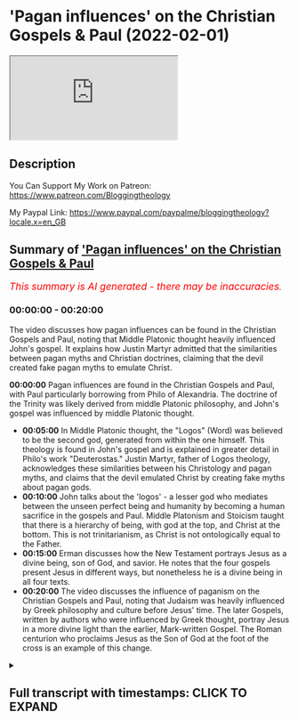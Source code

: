 # 'Pagan influences' on the Christian Gospels & Paul (2022-02-01)

<iframe loading='lazy' allow='autoplay' src='https://www.youtube.com/embed/w83Gf6Ldavs'></iframe>

## Description

You Can Support My Work on Patreon:
https://www.patreon.com/Bloggingtheology

My Paypal Link: 
https://www.paypal.com/paypalme/bloggingtheology?locale.x=en_GB

## Summary of ['Pagan influences' on the Christian Gospels & Paul](https://www.youtube.com/watch?v=w83Gf6Ldavs)


*<span style="color:red; font-size:125%">This summary is AI generated - there may be inaccuracies</span>. [](/)*

### <a onclick="modifyYTiframeseektime('0')">00:00:00</a> - <a onclick="modifyYTiframeseektime('1200')">00:20:00</a>

The video discusses how pagan influences can be found in the Christian Gospels and Paul, noting that Middle Platonic thought heavily influenced John's gospel. It explains how Justin Martyr admitted that the similarities between pagan myths and Christian doctrines, claiming that the devil created fake pagan myths to emulate Christ.

**<a onclick="modifyYTiframeseektime('0')">00:00:00</a>** Pagan influences are found in the Christian Gospels and Paul, with Paul particularly borrowing from Philo of Alexandria. The doctrine of the Trinity was likely derived from middle Platonic philosophy, and John's gospel was influenced by middle Platonic thought.
* **<a onclick="modifyYTiframeseektime('300')">00:05:00</a>** In Middle Platonic thought, the "Logos" (Word) was believed to be the second god, generated from within the one himself. This theology is found in John's gospel and is explained in greater detail in Philo's work "Deuterostas." Justin Martyr, father of Logos theology, acknowledges these similarities between his Christology and pagan myths, and claims that the devil emulated Christ by creating fake myths about pagan gods.
* **<a onclick="modifyYTiframeseektime('600')">00:10:00</a>**  John talks about the 'logos' - a lesser god who mediates between the unseen perfect being and humanity by becoming a human sacrifice in the gospels and Paul. Middle Platonism and Stoicism taught that there is a hierarchy of being, with god at the top, and Christ at the bottom. This is not trinitarianism, as Christ is not ontologically equal to the Father.
* **<a onclick="modifyYTiframeseektime('900')">00:15:00</a>**  Erman discusses how the New Testament portrays Jesus as a divine being, son of God, and savior. He notes that the four gospels present Jesus in different ways, but nonetheless he is a divine being in all four texts.
* **<a onclick="modifyYTiframeseektime('1200')">00:20:00</a>** The video discusses the influence of paganism on the Christian Gospels and Paul, noting that Judaism was heavily influenced by Greek philosophy and culture before Jesus' time. The later Gospels, written by authors who were influenced by Greek thought, portray Jesus in a more divine light than the earlier, Mark-written Gospel. The Roman centurion who proclaims Jesus as the Son of God at the foot of the cross is an example of this change.

<details><summary><h2>Full transcript with timestamps: CLICK TO EXPAND</h2></summary>

<a onclick="modifyYTiframeseektime('2')">0:00:02</a> okay so i i want to begin  
<a onclick="modifyYTiframeseektime('5')">0:00:05</a> sort of uh setting the table as it were  
<a onclick="modifyYTiframeseektime('7')">0:00:07</a> theologically okay  
<a onclick="modifyYTiframeseektime('9')">0:00:09</a> so i mentioned in a previous podcast  
<a onclick="modifyYTiframeseektime('11')">0:00:11</a> that that paul's christology um not you  
<a onclick="modifyYTiframeseektime('14')">0:00:14</a> paul paul paul of tarsus  
<a onclick="modifyYTiframeseektime('18')">0:00:18</a> by the way but it's not the same as the  
<a onclick="modifyYTiframeseektime('19')">0:00:19</a> apostle paul  
<a onclick="modifyYTiframeseektime('21')">0:00:21</a> yeah  
<a onclick="modifyYTiframeseektime('22')">0:00:22</a> paul's christology in essence  
<a onclick="modifyYTiframeseektime('25')">0:00:25</a> was a composite of jewish and greek  
<a onclick="modifyYTiframeseektime('27')">0:00:27</a> ideas okay that is to say jewish and  
<a onclick="modifyYTiframeseektime('29')">0:00:29</a> pagan beliefs and by pagan i simply mean  
<a onclick="modifyYTiframeseektime('32')">0:00:32</a> non-jewish i'm not using the word a  
<a onclick="modifyYTiframeseektime('34')">0:00:34</a> pagan necessarily in a derogatory sense  
<a onclick="modifyYTiframeseektime('37')">0:00:37</a> okay so paul created this new hybrid  
<a onclick="modifyYTiframeseektime('39')">0:00:39</a> religion and religion in the hellenistic  
<a onclick="modifyYTiframeseektime('41')">0:00:41</a> world  
<a onclick="modifyYTiframeseektime('42')">0:00:42</a> tended to be syncretistic i mean they  
<a onclick="modifyYTiframeseektime('44')">0:00:44</a> would mix and match different elements  
<a onclick="modifyYTiframeseektime('46')">0:00:46</a> this was normal  
<a onclick="modifyYTiframeseektime('47')">0:00:47</a> and paul was schooled in hellenistic  
<a onclick="modifyYTiframeseektime('49')">0:00:49</a> philosophy paul quoted pagan poets  
<a onclick="modifyYTiframeseektime('52')">0:00:52</a> according to the new testament to  
<a onclick="modifyYTiframeseektime('53')">0:00:53</a> support his christology he quoted pagan  
<a onclick="modifyYTiframeseektime('56')">0:00:56</a> poets in the new testament to support  
<a onclick="modifyYTiframeseektime('58')">0:00:58</a> his christology this is something that  
<a onclick="modifyYTiframeseektime('60')">0:01:00</a> christian apologists don't like to talk  
<a onclick="modifyYTiframeseektime('62')">0:01:02</a> about and most casual bible readers are  
<a onclick="modifyYTiframeseektime('64')">0:01:04</a> not even aware of this they just read  
<a onclick="modifyYTiframeseektime('66')">0:01:06</a> the text they don't know what paul's  
<a onclick="modifyYTiframeseektime('67')">0:01:07</a> saying paul quoted the final mean as  
<a onclick="modifyYTiframeseektime('70')">0:01:10</a> hymn to zeus by the pagan poet and stoic  
<a onclick="modifyYTiframeseektime('73')">0:01:13</a> eritis of soli according to acts 17 28  
<a onclick="modifyYTiframeseektime('76')">0:01:16</a> at the aeropocus  
<a onclick="modifyYTiframeseektime('78')">0:01:18</a> and he also quoted the poet manander in  
<a onclick="modifyYTiframeseektime('80')">0:01:20</a> first corinthians 15 33. i mean talk  
<a onclick="modifyYTiframeseektime('83')">0:01:23</a> about the satanic verses  
<a onclick="modifyYTiframeseektime('86')">0:01:26</a> no i'm just kidding um  
<a onclick="modifyYTiframeseektime('89')">0:01:29</a> paul made christ right the jewish  
<a onclick="modifyYTiframeseektime('91')">0:01:31</a> messiah  
<a onclick="modifyYTiframeseektime('93')">0:01:33</a> the locus the intersection of two pagan  
<a onclick="modifyYTiframeseektime('95')">0:01:35</a> beliefs so christ is both the dying and  
<a onclick="modifyYTiframeseektime('98')">0:01:38</a> rising savior man god as well as the  
<a onclick="modifyYTiframeseektime('100')">0:01:40</a> divine mediator between the god and  
<a onclick="modifyYTiframeseektime('103')">0:01:43</a> humanity and by the god i mean  
<a onclick="modifyYTiframeseektime('106')">0:01:46</a> the perfect being who is at the top of  
<a onclick="modifyYTiframeseektime('108')">0:01:48</a> this ontological hierarchy or pyramid  
<a onclick="modifyYTiframeseektime('112')">0:01:52</a> that permeates all existence so this  
<a onclick="modifyYTiframeseektime('114')">0:01:54</a> this hierarchy or or chain of being  
<a onclick="modifyYTiframeseektime('117')">0:01:57</a> is absolutely central to both middle and  
<a onclick="modifyYTiframeseektime('119')">0:01:59</a> neoplatonism  
<a onclick="modifyYTiframeseektime('121')">0:02:01</a> okay and i want to make a request of the  
<a onclick="modifyYTiframeseektime('123')">0:02:03</a> audience to study middle and  
<a onclick="modifyYTiframeseektime('126')">0:02:06</a> neoplatonism and you will come to know  
<a onclick="modifyYTiframeseektime('129')">0:02:09</a> the true origins of the trinity i mean  
<a onclick="modifyYTiframeseektime('131')">0:02:11</a> christian apologists will say that the  
<a onclick="modifyYTiframeseektime('133')">0:02:13</a> doctrine of the trinity is firmly  
<a onclick="modifyYTiframeseektime('134')">0:02:14</a> grounded in the tanakh  
<a onclick="modifyYTiframeseektime('136')">0:02:16</a> in my view that's a red herring  
<a onclick="modifyYTiframeseektime('138')">0:02:18</a> they want to throw you off the scent of  
<a onclick="modifyYTiframeseektime('140')">0:02:20</a> greek metaphysics and study philo of  
<a onclick="modifyYTiframeseektime('143')">0:02:23</a> alexandria okay so he was a jewish  
<a onclick="modifyYTiframeseektime('145')">0:02:25</a> middle platonic philosopher living in  
<a onclick="modifyYTiframeseektime('148')">0:02:28</a> egypt in the first century he died  
<a onclick="modifyYTiframeseektime('149')">0:02:29</a> around 40 of the common era before the  
<a onclick="modifyYTiframeseektime('151')">0:02:31</a> writing of the new testament okay  
<a onclick="modifyYTiframeseektime('153')">0:02:33</a> there's no doubt  
<a onclick="modifyYTiframeseektime('155')">0:02:35</a> that philo's writings influenced the  
<a onclick="modifyYTiframeseektime('157')">0:02:37</a> doctrine of the trinity in a significant  
<a onclick="modifyYTiframeseektime('159')">0:02:39</a> way  
<a onclick="modifyYTiframeseektime('160')">0:02:40</a> even william lane craig admits this you  
<a onclick="modifyYTiframeseektime('162')">0:02:42</a> know dr craig is their champion the  
<a onclick="modifyYTiframeseektime('164')">0:02:44</a> christian apologists you know they love  
<a onclick="modifyYTiframeseektime('166')">0:02:46</a> him the early christian greek fathers  
<a onclick="modifyYTiframeseektime('168')">0:02:48</a> they used philo's writings  
<a onclick="modifyYTiframeseektime('170')">0:02:50</a> as a basis with which to formulate their  
<a onclick="modifyYTiframeseektime('172')">0:02:52</a> logos christology people like justin and  
<a onclick="modifyYTiframeseektime('175')">0:02:55</a> irenaeus eusebius who was constantine's  
<a onclick="modifyYTiframeseektime('178')">0:02:58</a> sort of spin doctor uh even claimed that  
<a onclick="modifyYTiframeseektime('181')">0:03:01</a> philo met peter right i mean it's a  
<a onclick="modifyYTiframeseektime('183')">0:03:03</a> total fabrication i mean this was  
<a onclick="modifyYTiframeseektime('185')">0:03:05</a> eusebius's way of bolstering philo's  
<a onclick="modifyYTiframeseektime('187')">0:03:07</a> authority similar to paul claiming that  
<a onclick="modifyYTiframeseektime('190')">0:03:10</a> he met with peter and james maybe he did  
<a onclick="modifyYTiframeseektime('192')">0:03:12</a> i mean it doesn't end well according to  
<a onclick="modifyYTiframeseektime('194')">0:03:14</a> acts 21 but craig says that  
<a onclick="modifyYTiframeseektime('197')">0:03:17</a> the dogma at nicea was quote a synthesis  
<a onclick="modifyYTiframeseektime('200')">0:03:20</a> between john's gospel  
<a onclick="modifyYTiframeseektime('202')">0:03:22</a> and the thought of philo of alexandria  
<a onclick="modifyYTiframeseektime('205')">0:03:25</a> and the middle platonism that he  
<a onclick="modifyYTiframeseektime('207')">0:03:27</a> represented end quote i mean i would go  
<a onclick="modifyYTiframeseektime('210')">0:03:30</a> even further and say that  
<a onclick="modifyYTiframeseektime('212')">0:03:32</a> john's gospel itself was clearly  
<a onclick="modifyYTiframeseektime('214')">0:03:34</a> influenced by middle platonism  
<a onclick="modifyYTiframeseektime('217')">0:03:37</a> so so  
<a onclick="modifyYTiframeseektime('218')">0:03:38</a> so dr craig even downplays in my opinion  
<a onclick="modifyYTiframeseektime('222')">0:03:42</a> the reality of the vast influence that  
<a onclick="modifyYTiframeseektime('224')">0:03:44</a> greek metaphysics had on both christian  
<a onclick="modifyYTiframeseektime('226')">0:03:46</a> doctrine and christian scripture and  
<a onclick="modifyYTiframeseektime('229')">0:03:49</a> we'll and we'll see that okay  
<a onclick="modifyYTiframeseektime('231')">0:03:51</a> this is a common place in um historical  
<a onclick="modifyYTiframeseektime('234')">0:03:54</a> theologies it's not just you and william  
<a onclick="modifyYTiframeseektime('236')">0:03:56</a> lane craig this is  
<a onclick="modifyYTiframeseektime('238')">0:03:58</a> very very standard understanding and  
<a onclick="modifyYTiframeseektime('240')">0:04:00</a> explanation of the origins of the way  
<a onclick="modifyYTiframeseektime('241')">0:04:01</a> the doctrine is formulated uh yeah this  
<a onclick="modifyYTiframeseektime('244')">0:04:04</a> is very very standard very very standard  
<a onclick="modifyYTiframeseektime('246')">0:04:06</a> across the board right  
<a onclick="modifyYTiframeseektime('248')">0:04:08</a> um so any honest historian or theologian  
<a onclick="modifyYTiframeseektime('251')">0:04:11</a> you know they will point this out so so  
<a onclick="modifyYTiframeseektime('253')">0:04:13</a> according to this platonic metaphysical  
<a onclick="modifyYTiframeseektime('255')">0:04:15</a> system at the top of this hierarchy of  
<a onclick="modifyYTiframeseektime('257')">0:04:17</a> being  
<a onclick="modifyYTiframeseektime('258')">0:04:18</a> is the one right tahen as platinus uh  
<a onclick="modifyYTiframeseektime('262')">0:04:22</a> referred to him the church father origin  
<a onclick="modifyYTiframeseektime('264')">0:04:24</a> of alexandria called him the auto theos  
<a onclick="modifyYTiframeseektime('267')">0:04:27</a> right the very god  
<a onclick="modifyYTiframeseektime('269')">0:04:29</a> of course philo called him hathaos with  
<a onclick="modifyYTiframeseektime('271')">0:04:31</a> the definite article the god and this is  
<a onclick="modifyYTiframeseektime('273')">0:04:33</a> also what john's gospel calls the father  
<a onclick="modifyYTiframeseektime('276')">0:04:36</a> ha theos okay with the definite article  
<a onclick="modifyYTiframeseektime('279')">0:04:39</a> um you know the the uh  
<a onclick="modifyYTiframeseektime('282')">0:04:42</a> the author of john's gospel never refers  
<a onclick="modifyYTiframeseektime('284')">0:04:44</a> to jesus or the son as ha theos in an  
<a onclick="modifyYTiframeseektime('287')">0:04:47</a> absolute and unqualified way  
<a onclick="modifyYTiframeseektime('290')">0:04:50</a> and thomas's so-called confession in  
<a onclick="modifyYTiframeseektime('292')">0:04:52</a> john 20 is not an exception to this so  
<a onclick="modifyYTiframeseektime('294')">0:04:54</a> john refers to jesus as the logos and a  
<a onclick="modifyYTiframeseektime('298')">0:04:58</a> theos a god so if you look at john 1 1  
<a onclick="modifyYTiframeseektime('300')">0:05:00</a> right nrk ain't halagas  
<a onclick="modifyYTiframeseektime('303')">0:05:03</a> kai halagas prastantheon  
<a onclick="modifyYTiframeseektime('305')">0:05:05</a> right so so in the beginning was the  
<a onclick="modifyYTiframeseektime('307')">0:05:07</a> word and the word was with the god tan  
<a onclick="modifyYTiframeseektime('310')">0:05:10</a> is a definite article here in the  
<a onclick="modifyYTiframeseektime('311')">0:05:11</a> accusative tan theon kai theos and a god  
<a onclick="modifyYTiframeseektime('315')">0:05:15</a> was the logos so middle platonism  
<a onclick="modifyYTiframeseektime('318')">0:05:18</a> explains what john meant here much more  
<a onclick="modifyYTiframeseektime('320')">0:05:20</a> coherently than tanaki judaism or  
<a onclick="modifyYTiframeseektime('323')">0:05:23</a> trinitarianism  
<a onclick="modifyYTiframeseektime('325')">0:05:25</a> in middle platonism the logos was  
<a onclick="modifyYTiframeseektime('326')">0:05:26</a> believed to be the second god a second  
<a onclick="modifyYTiframeseektime('329')">0:05:29</a> level of being who was generated  
<a onclick="modifyYTiframeseektime('332')">0:05:32</a> from within the one himself in  
<a onclick="modifyYTiframeseektime('334')">0:05:34</a> pre-eternality so since the logos was  
<a onclick="modifyYTiframeseektime('336')">0:05:36</a> generated or caused by  
<a onclick="modifyYTiframeseektime('338')">0:05:38</a> the god the logos is not as great as the  
<a onclick="modifyYTiframeseektime('341')">0:05:41</a> god the logos is the divine mediator  
<a onclick="modifyYTiframeseektime('344')">0:05:44</a> between the god and humanity  
<a onclick="modifyYTiframeseektime('347')">0:05:47</a> hence you know the father is greater  
<a onclick="modifyYTiframeseektime('349')">0:05:49</a> than i says john's incarnated logos yet  
<a onclick="modifyYTiframeseektime('352')">0:05:52</a> he also says the father and i are one so  
<a onclick="modifyYTiframeseektime('354')">0:05:54</a> christian apologists armed with the  
<a onclick="modifyYTiframeseektime('356')">0:05:56</a> nomenclature of nicaea they went back to  
<a onclick="modifyYTiframeseektime('359')">0:05:59</a> these texts and said okay when he said  
<a onclick="modifyYTiframeseektime('362')">0:06:02</a> the father is greater than i the logos  
<a onclick="modifyYTiframeseektime('364')">0:06:04</a> was talking about his hypothesis his  
<a onclick="modifyYTiframeseektime('366')">0:06:06</a> person but when he said the father and i  
<a onclick="modifyYTiframeseektime('368')">0:06:08</a> are one he was referring to his ucia his  
<a onclick="modifyYTiframeseektime('370')">0:06:10</a> essence so they incorporate this this  
<a onclick="modifyYTiframeseektime('372')">0:06:12</a> convoluted language and retroactively  
<a onclick="modifyYTiframeseektime('375')">0:06:15</a> import  
<a onclick="modifyYTiframeseektime('377')">0:06:17</a> a trinitarian hermeneutic upon john upon  
<a onclick="modifyYTiframeseektime('380')">0:06:20</a> john's gospel and does completely  
<a onclick="modifyYTiframeseektime('382')">0:06:22</a> decontextualize it i mean it's a nice  
<a onclick="modifyYTiframeseektime('384')">0:06:24</a> little slide of hand but read john in  
<a onclick="modifyYTiframeseektime('386')">0:06:26</a> its context right john's underlying  
<a onclick="modifyYTiframeseektime('388')">0:06:28</a> metaphysic is middle platonism  
<a onclick="modifyYTiframeseektime('391')">0:06:31</a> and in fact 70 years before john wrote  
<a onclick="modifyYTiframeseektime('393')">0:06:33</a> about the logos  
<a onclick="modifyYTiframeseektime('395')">0:06:35</a> philo wrote about the logos and philo  
<a onclick="modifyYTiframeseektime('398')">0:06:38</a> referred to the logos as a second god  
<a onclick="modifyYTiframeseektime('402')">0:06:42</a> deuterostas and origen would use the  
<a onclick="modifyYTiframeseektime('404')">0:06:44</a> same phrase some 200 years later but  
<a onclick="modifyYTiframeseektime('407')">0:06:47</a> still before nicea you know he said the  
<a onclick="modifyYTiframeseektime('408')">0:06:48</a> father is otto theos the very god the  
<a onclick="modifyYTiframeseektime('411')">0:06:51</a> son is important because the language  
<a onclick="modifyYTiframeseektime('413')">0:06:53</a> that john uses actually has a precedent  
<a onclick="modifyYTiframeseektime('415')">0:06:55</a> in um in the pagan language found on the  
<a onclick="modifyYTiframeseektime('418')">0:06:58</a> lips of philo of alexandria so it's not  
<a onclick="modifyYTiframeseektime('421')">0:07:01</a> a it's this continuity this connection  
<a onclick="modifyYTiframeseektime('423')">0:07:03</a> is really important i think it is very  
<a onclick="modifyYTiframeseektime('426')">0:07:06</a> important and you know origen also he  
<a onclick="modifyYTiframeseektime('428')">0:07:08</a> uses like you said he uses that phrase  
<a onclick="modifyYTiframeseektime('430')">0:07:10</a> from philo deuteros  
<a onclick="modifyYTiframeseektime('432')">0:07:12</a> that the logos is a second god but  
<a onclick="modifyYTiframeseektime('434')">0:07:14</a> johanna and jesus right  
<a onclick="modifyYTiframeseektime('436')">0:07:16</a> or john's logos refers to his father as  
<a onclick="modifyYTiframeseektime('439')">0:07:19</a> theon moo my god right  
<a onclick="modifyYTiframeseektime('442')">0:07:22</a> my god in mark in matthew jesus you know  
<a onclick="modifyYTiframeseektime('444')">0:07:24</a> the cry of their election  
<a onclick="modifyYTiframeseektime('448')">0:07:28</a> my god my god so the logos who's  
<a onclick="modifyYTiframeseektime('450')">0:07:30</a> supposed to be god capital g according  
<a onclick="modifyYTiframeseektime('452')">0:07:32</a> to trinitarians has a god so this is  
<a onclick="modifyYTiframeseektime('455')">0:07:35</a> clearly two gods and both men philo and  
<a onclick="modifyYTiframeseektime('458')">0:07:38</a> origen they hail from alexandria and you  
<a onclick="modifyYTiframeseektime('460')">0:07:40</a> know the name says it all you know this  
<a onclick="modifyYTiframeseektime('462')">0:07:42</a> is why imam al-ghazali vehemently  
<a onclick="modifyYTiframeseektime('464')">0:07:44</a> condemned the metaphysical positions of  
<a onclick="modifyYTiframeseektime('466')">0:07:46</a> the hellenistic muslim philosophers of  
<a onclick="modifyYTiframeseektime('468')">0:07:48</a> his day because he recognized that  
<a onclick="modifyYTiframeseektime('470')">0:07:50</a> platonic metaphysics  
<a onclick="modifyYTiframeseektime('472')">0:07:52</a> acted as a gateway to the theological  
<a onclick="modifyYTiframeseektime('474')">0:07:54</a> deviations and idolatry of the people of  
<a onclick="modifyYTiframeseektime('476')">0:07:56</a> the book both jews and christians of the  
<a onclick="modifyYTiframeseektime('478')">0:07:58</a> past not just christians but also jews  
<a onclick="modifyYTiframeseektime('481')">0:08:01</a> and as i said for philo the logos was  
<a onclick="modifyYTiframeseektime('483')">0:08:03</a> the highest of the intermediary beings  
<a onclick="modifyYTiframeseektime('486')">0:08:06</a> okay the begotten son of god he says  
<a onclick="modifyYTiframeseektime('489')">0:08:09</a> philo says he says his firstborn he says  
<a onclick="modifyYTiframeseektime('492')">0:08:12</a> the celestial high priest right who was  
<a onclick="modifyYTiframeseektime('495')">0:08:15</a> often symbolized in the tanakh by an  
<a onclick="modifyYTiframeseektime('497')">0:08:17</a> angel  
<a onclick="modifyYTiframeseektime('498')">0:08:18</a> all right this is according to philo the  
<a onclick="modifyYTiframeseektime('499')">0:08:19</a> logos as the mind of god as it were was  
<a onclick="modifyYTiframeseektime('502')">0:08:22</a> neither uncreated in the same sense as  
<a onclick="modifyYTiframeseektime('504')">0:08:24</a> the god nor created in the same sense as  
<a onclick="modifyYTiframeseektime('507')">0:08:27</a> the cosmos the logos was caused from the  
<a onclick="modifyYTiframeseektime('510')">0:08:30</a> very essence of the god  
<a onclick="modifyYTiframeseektime('512')">0:08:32</a> meaning the logos was eternally  
<a onclick="modifyYTiframeseektime('514')">0:08:34</a> generated i.e begotten not made before  
<a onclick="modifyYTiframeseektime('518')">0:08:38</a> all the ages sounds very very familiar  
<a onclick="modifyYTiframeseektime('520')">0:08:40</a> sounds like the nicene creed you know  
<a onclick="modifyYTiframeseektime('522')">0:08:42</a> justin martyr the father of logos  
<a onclick="modifyYTiframeseektime('524')">0:08:44</a> theology he he admits that there are  
<a onclick="modifyYTiframeseektime('526')">0:08:46</a> disturbing parallels between his  
<a onclick="modifyYTiframeseektime('528')">0:08:48</a> christology and the pagan myths of  
<a onclick="modifyYTiframeseektime('530')">0:08:50</a> bacchus that's dionysius  
<a onclick="modifyYTiframeseektime('533')">0:08:53</a> and and hercules and and esclepius and  
<a onclick="modifyYTiframeseektime('535')">0:08:55</a> perseus and mithras  
<a onclick="modifyYTiframeseektime('537')">0:08:57</a> and in his dialogue with trifo justin  
<a onclick="modifyYTiframeseektime('539')">0:08:59</a> accounts for these similarities by  
<a onclick="modifyYTiframeseektime('540')">0:09:00</a> claiming well the devil sort of emulated  
<a onclick="modifyYTiframeseektime('542')">0:09:02</a> the prophecies of christ by inventing  
<a onclick="modifyYTiframeseektime('544')">0:09:04</a> these sort of fake fables  
<a onclick="modifyYTiframeseektime('546')">0:09:06</a> about their pagan gods in order to cause  
<a onclick="modifyYTiframeseektime('548')">0:09:08</a> christians to go astray i mean justin  
<a onclick="modifyYTiframeseektime('550')">0:09:10</a> also says that the angel that  
<a onclick="modifyYTiframeseektime('552')">0:09:12</a> jacob wrestled in genesis  
<a onclick="modifyYTiframeseektime('554')">0:09:14</a> and beat no less was the pre-incarnate  
<a onclick="modifyYTiframeseektime('558')">0:09:18</a> christ the logos so so john 1 1 is the  
<a onclick="modifyYTiframeseektime('561')">0:09:21</a> beginning of the prologue of john's  
<a onclick="modifyYTiframeseektime('562')">0:09:22</a> gospel that's called the hymn to the  
<a onclick="modifyYTiframeseektime('564')">0:09:24</a> logos how does the hymn end right so the  
<a onclick="modifyYTiframeseektime('567')">0:09:27</a> most authentic reading according to new  
<a onclick="modifyYTiframeseektime('569')">0:09:29</a> testament textual critics like the  
<a onclick="modifyYTiframeseektime('571')">0:09:31</a> united bible society nestle allen and so  
<a onclick="modifyYTiframeseektime('573')">0:09:33</a> on and so forth is the following so it's  
<a onclick="modifyYTiframeseektime('575')">0:09:35</a> john 1 18 right john 1 18 that's the end  
<a onclick="modifyYTiframeseektime('578')">0:09:38</a> of the hymn to the logos it says  
<a onclick="modifyYTiframeseektime('582')">0:09:42</a> so no one has ever seen god and the  
<a onclick="modifyYTiframeseektime('585')">0:09:45</a> context clearly suggests that john is  
<a onclick="modifyYTiframeseektime('587')">0:09:47</a> talking about the first level of being  
<a onclick="modifyYTiframeseektime('589')">0:09:49</a> the father the god  
<a onclick="modifyYTiframeseektime('591')">0:09:51</a> because then he says monogenes theos a  
<a onclick="modifyYTiframeseektime('595')">0:09:55</a> unique god  
<a onclick="modifyYTiframeseektime('597')">0:09:57</a> a one of a kind god a uniquely generated  
<a onclick="modifyYTiframeseektime('600')">0:10:00</a> god and now john is talking about the  
<a onclick="modifyYTiframeseektime('602')">0:10:02</a> logos the logos is another god  
<a onclick="modifyYTiframeseektime('604')">0:10:04</a> because he was seen the first god he  
<a onclick="modifyYTiframeseektime('606')">0:10:06</a> mentioned has never been seen right the  
<a onclick="modifyYTiframeseektime('608')">0:10:08</a> monogamy's theos it's it goes on to say  
<a onclick="modifyYTiframeseektime('612')">0:10:12</a> who is in the heart of the father it  
<a onclick="modifyYTiframeseektime('614')">0:10:14</a> says ekinas exegesato that one exegetes  
<a onclick="modifyYTiframeseektime('617')">0:10:17</a> or explains or reveals the father so the  
<a onclick="modifyYTiframeseektime('620')">0:10:20</a> son is the divine  
<a onclick="modifyYTiframeseektime('622')">0:10:22</a> mediator and then john 3 16 for god so  
<a onclick="modifyYTiframeseektime('624')">0:10:24</a> loved the world he gave his only  
<a onclick="modifyYTiframeseektime('626')">0:10:26</a> begotten son the son is a savior man god  
<a onclick="modifyYTiframeseektime('628')">0:10:28</a> a human sacrifice  
<a onclick="modifyYTiframeseektime('631')">0:10:31</a> so then the second level of being  
<a onclick="modifyYTiframeseektime('633')">0:10:33</a> referred to as the logos by middle  
<a onclick="modifyYTiframeseektime('635')">0:10:35</a> platonic writers such as philo and john  
<a onclick="modifyYTiframeseektime('637')">0:10:37</a> is still a divine being he is a theos  
<a onclick="modifyYTiframeseektime('640')">0:10:40</a> he's a god but he's not haphaos he's not  
<a onclick="modifyYTiframeseektime('643')">0:10:43</a> the god or the otto theos the very god  
<a onclick="modifyYTiframeseektime('646')">0:10:46</a> so this is called henotheistic  
<a onclick="modifyYTiframeseektime('648')">0:10:48</a> polytheism okay this is not the yeti  
<a onclick="modifyYTiframeseektime('651')">0:10:51</a> this is not the unitarian you know  
<a onclick="modifyYTiframeseektime('653')">0:10:53</a> monotheism of the tanakh  
<a onclick="modifyYTiframeseektime('655')">0:10:55</a> nor is this the trinitarian monotheism  
<a onclick="modifyYTiframeseektime('657')">0:10:57</a> of the fourth century of the common era  
<a onclick="modifyYTiframeseektime('659')">0:10:59</a> this is a henotheistic polytheism this  
<a onclick="modifyYTiframeseektime('662')">0:11:02</a> is what the gospels and pauline epistles  
<a onclick="modifyYTiframeseektime('665')">0:11:05</a> teach in my view okay  
<a onclick="modifyYTiframeseektime('666')">0:11:06</a> the gospels suffused with greek ideas  
<a onclick="modifyYTiframeseektime('670')">0:11:10</a> and influenced by paul's gospel teach  
<a onclick="modifyYTiframeseektime('673')">0:11:13</a> that jesus is another god a lesser god  
<a onclick="modifyYTiframeseektime('676')">0:11:16</a> who mediates between the unseen perfect  
<a onclick="modifyYTiframeseektime('678')">0:11:18</a> being and humanity by becoming a human  
<a onclick="modifyYTiframeseektime('680')">0:11:20</a> sacrifice so he is the son of god not  
<a onclick="modifyYTiframeseektime('682')">0:11:22</a> god the son right and of course paul  
<a onclick="modifyYTiframeseektime('684')">0:11:24</a> wrote first timothy chapter 2 verses  
<a onclick="modifyYTiframeseektime('687')">0:11:27</a> five really that's pseudo paul right  
<a onclick="modifyYTiframeseektime('689')">0:11:29</a> first timothy two five and six but this  
<a onclick="modifyYTiframeseektime('691')">0:11:31</a> represents paul's thinking uh for there  
<a onclick="modifyYTiframeseektime('693')">0:11:33</a> is one god and one mediator between god  
<a onclick="modifyYTiframeseektime('696')">0:11:36</a> and man the man jesus christ and then he  
<a onclick="modifyYTiframeseektime('698')">0:11:38</a> goes on who gave himself as a ransom for  
<a onclick="modifyYTiframeseektime('701')">0:11:41</a> all people so we have the mediating  
<a onclick="modifyYTiframeseektime('702')">0:11:42</a> logos dying for our sins now paul never  
<a onclick="modifyYTiframeseektime('705')">0:11:45</a> referred to the mediator as the logos  
<a onclick="modifyYTiframeseektime('708')">0:11:48</a> but clearly this is the concept he has  
<a onclick="modifyYTiframeseektime('710')">0:11:50</a> in mind  
<a onclick="modifyYTiframeseektime('711')">0:11:51</a> paul didn't refer to christ as the  
<a onclick="modifyYTiframeseektime('714')">0:11:54</a> wisdom of god theo sophian and of course  
<a onclick="modifyYTiframeseektime('717')">0:11:57</a> philo had already identified chokma in  
<a onclick="modifyYTiframeseektime('720')">0:12:00</a> the old testament divine wisdom as being  
<a onclick="modifyYTiframeseektime('722')">0:12:02</a> the logos explicitly right like in  
<a onclick="modifyYTiframeseektime('724')">0:12:04</a> proverbs chapter eight right the  
<a onclick="modifyYTiframeseektime('726')">0:12:06</a> personified and expressive  
<a onclick="modifyYTiframeseektime('728')">0:12:08</a> logos according to philo spoke of its  
<a onclick="modifyYTiframeseektime('730')">0:12:10</a> origin the lord possessed me at the  
<a onclick="modifyYTiframeseektime('731')">0:12:11</a> beginning of his way before his work of  
<a onclick="modifyYTiframeseektime('734')">0:12:14</a> creation i was poured forth from  
<a onclick="modifyYTiframeseektime('736')">0:12:16</a> eternity from from before the creation  
<a onclick="modifyYTiframeseektime('738')">0:12:18</a> of the earth and paul being a highly  
<a onclick="modifyYTiframeseektime('741')">0:12:21</a> hellenized jew that he was echoed this  
<a onclick="modifyYTiframeseektime('744')">0:12:24</a> phelonic uh sentiment i mean paul wrote  
<a onclick="modifyYTiframeseektime('746')">0:12:26</a> to the corinthians that he was speaking  
<a onclick="modifyYTiframeseektime('747')">0:12:27</a> of the wisdom of god and mystery which  
<a onclick="modifyYTiframeseektime('749')">0:12:29</a> was ordained by god before the ages of  
<a onclick="modifyYTiframeseektime('751')">0:12:31</a> our glory  
<a onclick="modifyYTiframeseektime('753')">0:12:33</a> in this in the pseudo-pauline book of  
<a onclick="modifyYTiframeseektime('754')">0:12:34</a> colossians the author said and he the  
<a onclick="modifyYTiframeseektime('756')">0:12:36</a> son is before all things and by him all  
<a onclick="modifyYTiframeseektime('759')">0:12:39</a> things are held together this is middle  
<a onclick="modifyYTiframeseektime('761')">0:12:41</a> platonism this is stoicism okay  
<a onclick="modifyYTiframeseektime('764')">0:12:44</a> additionally  
<a onclick="modifyYTiframeseektime('766')">0:12:46</a> and again in imitation of middle  
<a onclick="modifyYTiframeseektime('767')">0:12:47</a> platonism paul envisioned a henotheistic  
<a onclick="modifyYTiframeseektime('771')">0:12:51</a> and hierarchical scheme of divinity with  
<a onclick="modifyYTiframeseektime('774')">0:12:54</a> god our father at the top and then the  
<a onclick="modifyYTiframeseektime('776')">0:12:56</a> lord jesus christ the wisdom of god i.e  
<a onclick="modifyYTiframeseektime('779')">0:12:59</a> the logos just below him right so paul  
<a onclick="modifyYTiframeseektime('782')">0:13:02</a> wrote in first corinthians he says  
<a onclick="modifyYTiframeseektime('783')">0:13:03</a> pantas andros ethale  
<a onclick="modifyYTiframeseektime('786')">0:13:06</a> so he says the head of every man is  
<a onclick="modifyYTiframeseektime('788')">0:13:08</a> christ  
<a onclick="modifyYTiframeseektime('792')">0:13:12</a> and the head of of the woman is the man  
<a onclick="modifyYTiframeseektime('795')">0:13:15</a> right so the feminist they don't they  
<a onclick="modifyYTiframeseektime('797')">0:13:17</a> don't like this verse uh  
<a onclick="modifyYTiframeseektime('800')">0:13:20</a> it's extraordinary passage because the  
<a onclick="modifyYTiframeseektime('801')">0:13:21</a> hierarchy the divine hierarchy and the  
<a onclick="modifyYTiframeseektime('803')">0:13:23</a> human hierarchy is is ontological we're  
<a onclick="modifyYTiframeseektime('807')">0:13:27</a> dealing here with jesus after his  
<a onclick="modifyYTiframeseektime('808')">0:13:28</a> resurrection after the ascension this is  
<a onclick="modifyYTiframeseektime('811')">0:13:31</a> the theology that paul really believes  
<a onclick="modifyYTiframeseektime('813')">0:13:33</a> in and that is god christ and then  
<a onclick="modifyYTiframeseektime('816')">0:13:36</a> subservient to that man and woman and uh  
<a onclick="modifyYTiframeseektime('819')">0:13:39</a> there's nothing trinitarian about it at  
<a onclick="modifyYTiframeseektime('821')">0:13:41</a> all on the contrary is as you say  
<a onclick="modifyYTiframeseektime('823')">0:13:43</a> exactly is a hierarchy of being and the  
<a onclick="modifyYTiframeseektime('825')">0:13:45</a> head of christ is  
<a onclick="modifyYTiframeseektime('827')">0:13:47</a> ha theos he says at the end  
<a onclick="modifyYTiframeseektime('831')">0:13:51</a> the god yes the father is the god jesus  
<a onclick="modifyYTiframeseektime('833')">0:13:53</a> christ is the lord these two are not  
<a onclick="modifyYTiframeseektime('835')">0:13:55</a> ontologically equal for paul  
<a onclick="modifyYTiframeseektime('838')">0:13:58</a> just just say uh so just so people  
<a onclick="modifyYTiframeseektime('840')">0:14:00</a> understand here how christians deal with  
<a onclick="modifyYTiframeseektime('841')">0:14:01</a> this i i i've had the honor and the  
<a onclick="modifyYTiframeseektime('843')">0:14:03</a> privilege also to speak to professor  
<a onclick="modifyYTiframeseektime('845')">0:14:05</a> dale martin from uh yale university he's  
<a onclick="modifyYTiframeseektime('847')">0:14:07</a> one of the world's great uh new  
<a onclick="modifyYTiframeseektime('849')">0:14:09</a> testament scholars he's also a christian  
<a onclick="modifyYTiframeseektime('851')">0:14:11</a> theologian and a trinitarian  
<a onclick="modifyYTiframeseektime('853')">0:14:13</a> and he discusses this very very passage  
<a onclick="modifyYTiframeseektime('855')">0:14:15</a> and how he deals with it in his uh most  
<a onclick="modifyYTiframeseektime('858')">0:14:18</a> uh recent work which is addressed to  
<a onclick="modifyYTiframeseektime('860')">0:14:20</a> these whole car all these home and  
<a onclick="modifyYTiframeseektime('861')">0:14:21</a> musical issues how do we how do we be  
<a onclick="modifyYTiframeseektime('863')">0:14:23</a> trinitarian christians in the light of  
<a onclick="modifyYTiframeseektime('864')">0:14:24</a> what you're saying dr alietai and he  
<a onclick="modifyYTiframeseektime('867')">0:14:27</a> says well when you read passages like  
<a onclick="modifyYTiframeseektime('868')">0:14:28</a> that what you do is you read them in a  
<a onclick="modifyYTiframeseektime('870')">0:14:30</a> trinitarian way and you insert  
<a onclick="modifyYTiframeseektime('872')">0:14:32</a> the the son and father language you  
<a onclick="modifyYTiframeseektime('874')">0:14:34</a> understand it in that way you read it in  
<a onclick="modifyYTiframeseektime('877')">0:14:37</a> a trinitarian way so he's very explicit  
<a onclick="modifyYTiframeseektime('880')">0:14:40</a> he's very open and candid about what you  
<a onclick="modifyYTiframeseektime('882')">0:14:42</a> do you don't take paul's meaning you  
<a onclick="modifyYTiframeseektime('885')">0:14:45</a> take the later meaning and you read it  
<a onclick="modifyYTiframeseektime('887')">0:14:47</a> in  
<a onclick="modifyYTiframeseektime('888')">0:14:48</a> and he's not he's very open about it  
<a onclick="modifyYTiframeseektime('890')">0:14:50</a> he's very yeah he's very honest and open  
<a onclick="modifyYTiframeseektime('892')">0:14:52</a> that's exactly how how you read it i  
<a onclick="modifyYTiframeseektime('894')">0:14:54</a> mean on the surface the plain meaning  
<a onclick="modifyYTiframeseektime('896')">0:14:56</a> here is very clear you know the one who  
<a onclick="modifyYTiframeseektime('898')">0:14:58</a> has authority over christ a god is the  
<a onclick="modifyYTiframeseektime('901')">0:15:01</a> god  
<a onclick="modifyYTiframeseektime('902')">0:15:02</a> and this is further made clear by paul's  
<a onclick="modifyYTiframeseektime('903')">0:15:03</a> statement he says whether paul or  
<a onclick="modifyYTiframeseektime('905')">0:15:05</a> apollos or kephas or the world or life  
<a onclick="modifyYTiframeseektime('907')">0:15:07</a> or death  
<a onclick="modifyYTiframeseektime('908')">0:15:08</a> or things now or things to come all  
<a onclick="modifyYTiframeseektime('911')">0:15:11</a> things belong to you and you belong to  
<a onclick="modifyYTiframeseektime('912')">0:15:12</a> christ and christ belongs to god  
<a onclick="modifyYTiframeseektime('916')">0:15:16</a> right it's very good finally we read in  
<a onclick="modifyYTiframeseektime('918')">0:15:18</a> in the pseudo-pauline book of ephesians  
<a onclick="modifyYTiframeseektime('921')">0:15:21</a> the god of our lord jesus christ the god  
<a onclick="modifyYTiframeseektime('924')">0:15:24</a> just think about this thing the god of  
<a onclick="modifyYTiframeseektime('926')">0:15:26</a> our lord jesus christ the father of  
<a onclick="modifyYTiframeseektime('929')">0:15:29</a> glory again in john the logos the johann  
<a onclick="modifyYTiframeseektime('931')">0:15:31</a> and jesus refers to the father as my god  
<a onclick="modifyYTiframeseektime('935')">0:15:35</a> as well as the only one who is truly god  
<a onclick="modifyYTiframeseektime('938')">0:15:38</a> in in john 17 3.  
<a onclick="modifyYTiframeseektime('940')">0:15:40</a> of course trinitarians will disagree  
<a onclick="modifyYTiframeseektime('942')">0:15:42</a> with these assertions they will quote  
<a onclick="modifyYTiframeseektime('944')">0:15:44</a> paul's famous hymn to christ in  
<a onclick="modifyYTiframeseektime('945')">0:15:45</a> philippians 2 as being sort of a proof  
<a onclick="modifyYTiframeseektime('947')">0:15:47</a> text of their position that paul  
<a onclick="modifyYTiframeseektime('949')">0:15:49</a> maintained that christ was essentially  
<a onclick="modifyYTiframeseektime('951')">0:15:51</a> equal to god so paul said uh he said  
<a onclick="modifyYTiframeseektime('954')">0:15:54</a> that jesus christ he said being in the  
<a onclick="modifyYTiframeseektime('956')">0:15:56</a> form of god did not think it was robbery  
<a onclick="modifyYTiframeseektime('958')">0:15:58</a> to be equal with god  
<a onclick="modifyYTiframeseektime('960')">0:16:00</a> but but here's a problem if if christ  
<a onclick="modifyYTiframeseektime('962')">0:16:02</a> was god  
<a onclick="modifyYTiframeseektime('963')">0:16:03</a> the god why would he even consider the  
<a onclick="modifyYTiframeseektime('965')">0:16:05</a> notion that it was robbery to be equal  
<a onclick="modifyYTiframeseektime('967')">0:16:07</a> to himself this is nonsense  
<a onclick="modifyYTiframeseektime('970')">0:16:10</a> you see paul was neither a trinitarian  
<a onclick="modifyYTiframeseektime('972')">0:16:12</a> nor a unitarian okay so from the greater  
<a onclick="modifyYTiframeseektime('975')">0:16:15</a> context of the passage i mean it's clear  
<a onclick="modifyYTiframeseektime('977')">0:16:17</a> that paul believed that christ was  
<a onclick="modifyYTiframeseektime('979')">0:16:19</a> somehow divine in fact worthy of worship  
<a onclick="modifyYTiframeseektime('982')">0:16:22</a> it seems to me that when paul wrote that  
<a onclick="modifyYTiframeseektime('983')">0:16:23</a> christ was both the morphe feiyu the  
<a onclick="modifyYTiframeseektime('986')">0:16:26</a> form of a god and the morphe dulu the  
<a onclick="modifyYTiframeseektime('990')">0:16:30</a> form of a servant he meant a physical  
<a onclick="modifyYTiframeseektime('992')">0:16:32</a> god a deity in the appearance of human  
<a onclick="modifyYTiframeseektime('994')">0:16:34</a> flesh however christ as lord and savior  
<a onclick="modifyYTiframeseektime('998')">0:16:38</a> did not consider it robbery to be equal  
<a onclick="modifyYTiframeseektime('1000')">0:16:40</a> to the god precisely because he was not  
<a onclick="modifyYTiframeseektime('1003')">0:16:43</a> the god  
<a onclick="modifyYTiframeseektime('1005')">0:16:45</a> christ was the divine son of god whose  
<a onclick="modifyYTiframeseektime('1006')">0:16:46</a> level of authority on earth was equal to  
<a onclick="modifyYTiframeseektime('1009')">0:16:49</a> the god because the latter sent him to  
<a onclick="modifyYTiframeseektime('1011')">0:16:51</a> communicate his will to die for the sins  
<a onclick="modifyYTiframeseektime('1013')">0:16:53</a> of humanity so for paul christ was not  
<a onclick="modifyYTiframeseektime('1015')">0:16:55</a> equal to god sorry christ was equal to  
<a onclick="modifyYTiframeseektime('1018')">0:16:58</a> god but not identical to god and this is  
<a onclick="modifyYTiframeseektime('1020')">0:17:00</a> a very very crucial distinction i'll say  
<a onclick="modifyYTiframeseektime('1022')">0:17:02</a> it again for paul christ was equal to  
<a onclick="modifyYTiframeseektime('1024')">0:17:04</a> god but not identical okay therefore  
<a onclick="modifyYTiframeseektime('1027')">0:17:07</a> paul was a hellenized you know jewish  
<a onclick="modifyYTiframeseektime('1029')">0:17:09</a> you know soft polytheist a henotheist  
<a onclick="modifyYTiframeseektime('1031')">0:17:11</a> really he was neither a trinitarian nor  
<a onclick="modifyYTiframeseektime('1034')">0:17:14</a> unitarian now the major difference  
<a onclick="modifyYTiframeseektime('1036')">0:17:16</a> between paul and john on one side and  
<a onclick="modifyYTiframeseektime('1039')">0:17:19</a> philo on the other  
<a onclick="modifyYTiframeseektime('1041')">0:17:21</a> is that paul and john believed that the  
<a onclick="modifyYTiframeseektime('1044')">0:17:24</a> wisdom or the logos had incarnated into  
<a onclick="modifyYTiframeseektime('1046')">0:17:26</a> human flesh as a jewish messiah while  
<a onclick="modifyYTiframeseektime('1049')">0:17:29</a> philo did not speak of specific  
<a onclick="modifyYTiframeseektime('1050')">0:17:30</a> incarnations but philo did say that the  
<a onclick="modifyYTiframeseektime('1053')">0:17:33</a> meaning of the statement man was made in  
<a onclick="modifyYTiframeseektime('1055')">0:17:35</a> the image of god he said that man was  
<a onclick="modifyYTiframeseektime('1057')">0:17:37</a> made in the image of the second god the  
<a onclick="modifyYTiframeseektime('1059')">0:17:39</a> logos and adam was made in the uh  
<a onclick="modifyYTiframeseektime('1063')">0:17:43</a> adam was not made in the image of the  
<a onclick="modifyYTiframeseektime('1065')">0:17:45</a> god because the god is the supreme and  
<a onclick="modifyYTiframeseektime('1067')">0:17:47</a> absolutely transcendent mystery you know  
<a onclick="modifyYTiframeseektime('1070')">0:17:50</a> just as john said no one has it ever no  
<a onclick="modifyYTiframeseektime('1072')">0:17:52</a> one has ever seen god because he is the  
<a onclick="modifyYTiframeseektime('1075')">0:17:55</a> absolutely transcendent mystery the  
<a onclick="modifyYTiframeseektime('1077')">0:17:57</a> logos who is seen reveals him so even  
<a onclick="modifyYTiframeseektime('1080')">0:18:00</a> there there's a bit of a similarity and  
<a onclick="modifyYTiframeseektime('1081')">0:18:01</a> just one last thing before we get to  
<a onclick="modifyYTiframeseektime('1083')">0:18:03</a> daniel sort of laying down this sort of  
<a onclick="modifyYTiframeseektime('1086')">0:18:06</a> theological  
<a onclick="modifyYTiframeseektime('1088')">0:18:08</a> foundation here is that  
<a onclick="modifyYTiframeseektime('1091')">0:18:11</a> and this is all related to daniel and  
<a onclick="modifyYTiframeseektime('1092')">0:18:12</a> the son of man by the way i'll get to  
<a onclick="modifyYTiframeseektime('1094')">0:18:14</a> that in my view and this is something  
<a onclick="modifyYTiframeseektime('1095')">0:18:15</a> that maybe uh many muslim duat many  
<a onclick="modifyYTiframeseektime('1099')">0:18:19</a> muslim callers to the faith will not  
<a onclick="modifyYTiframeseektime('1100')">0:18:20</a> agree with  
<a onclick="modifyYTiframeseektime('1102')">0:18:22</a> okay in my view jesus is portrayed as a  
<a onclick="modifyYTiframeseektime('1104')">0:18:24</a> divine being a god  
<a onclick="modifyYTiframeseektime('1107')">0:18:27</a> in all four gospels in the new testament  
<a onclick="modifyYTiframeseektime('1109')">0:18:29</a> okay this is my view that he is the  
<a onclick="modifyYTiframeseektime('1111')">0:18:31</a> divine son of god and savior who will  
<a onclick="modifyYTiframeseektime('1113')">0:18:33</a> eventually judge mankind in all four  
<a onclick="modifyYTiframeseektime('1115')">0:18:35</a> gospels this is how the gospels present  
<a onclick="modifyYTiframeseektime('1117')">0:18:37</a> him  
<a onclick="modifyYTiframeseektime('1118')">0:18:38</a> he's not the god right the closest he  
<a onclick="modifyYTiframeseektime('1121')">0:18:41</a> gets to the god is in john but he never  
<a onclick="modifyYTiframeseektime('1123')">0:18:43</a> actually reaches him  
<a onclick="modifyYTiframeseektime('1124')">0:18:44</a> the new testament jesus is clearly  
<a onclick="modifyYTiframeseektime('1126')">0:18:46</a> inferior to the god whom he calls the  
<a onclick="modifyYTiframeseektime('1129')">0:18:49</a> father but he's also clearly not just a  
<a onclick="modifyYTiframeseektime('1131')">0:18:51</a> man  
<a onclick="modifyYTiframeseektime('1132')">0:18:52</a> okay so the gospels were not written by  
<a onclick="modifyYTiframeseektime('1134')">0:18:54</a> trinitarians that's anachronistic  
<a onclick="modifyYTiframeseektime('1136')">0:18:56</a> nor were they written by pharisaic jews  
<a onclick="modifyYTiframeseektime('1139')">0:18:59</a> nor were they written by jamesonian you  
<a onclick="modifyYTiframeseektime('1141')">0:19:01</a> know nazarenes or ebionites so i don't  
<a onclick="modifyYTiframeseektime('1143')">0:19:03</a> believe that the four gospels are  
<a onclick="modifyYTiframeseektime('1145')">0:19:05</a> teaching a theology that is totally  
<a onclick="modifyYTiframeseektime('1146')">0:19:06</a> consistent with islam or unitarian  
<a onclick="modifyYTiframeseektime('1149')">0:19:09</a> christianity or traditional uh judaism i  
<a onclick="modifyYTiframeseektime('1152')">0:19:12</a> believe that jesus attains divine status  
<a onclick="modifyYTiframeseektime('1154')">0:19:14</a> in different ways in the gospels right  
<a onclick="modifyYTiframeseektime('1156')">0:19:16</a> but nonetheless he is a divine being in  
<a onclick="modifyYTiframeseektime('1158')">0:19:18</a> all four gospels right yeah so you know  
<a onclick="modifyYTiframeseektime('1160')">0:19:20</a> you know  
<a onclick="modifyYTiframeseektime('1161')">0:19:21</a> yeah  
<a onclick="modifyYTiframeseektime('1162')">0:19:22</a> erman has uh explained this in great  
<a onclick="modifyYTiframeseektime('1164')">0:19:24</a> detail  
<a onclick="modifyYTiframeseektime('1165')">0:19:25</a> jesus in some sense and this is a  
<a onclick="modifyYTiframeseektime('1167')">0:19:27</a> crucial caveat yeah nowhere is jesus  
<a onclick="modifyYTiframeseektime('1170')">0:19:30</a> yahweh in any of the gospels but he  
<a onclick="modifyYTiframeseektime('1173')">0:19:33</a> according to the understandings of the  
<a onclick="modifyYTiframeseektime('1175')">0:19:35</a> use of this language in the greek aroma  
<a onclick="modifyYTiframeseektime('1176')">0:19:36</a> world and even in judaism at the time  
<a onclick="modifyYTiframeseektime('1178')">0:19:38</a> the language of divinity was very  
<a onclick="modifyYTiframeseektime('1180')">0:19:40</a> elastic and could and did apply to human  
<a onclick="modifyYTiframeseektime('1182')">0:19:42</a> beings as well and within that kind of  
<a onclick="modifyYTiframeseektime('1184')">0:19:44</a> matrix jesus does find the setting but  
<a onclick="modifyYTiframeseektime('1187')">0:19:47</a> not as yahweh jesus never yahweh in the  
<a onclick="modifyYTiframeseektime('1189')">0:19:49</a> new testament he would say yeah  
<a onclick="modifyYTiframeseektime('1191')">0:19:51</a> yeah and we do see that evolution of  
<a onclick="modifyYTiframeseektime('1193')">0:19:53</a> christology in the gospel i mean the  
<a onclick="modifyYTiframeseektime('1194')">0:19:54</a> earlier the gospel  
<a onclick="modifyYTiframeseektime('1196')">0:19:56</a> the the later jesus becomes the divine  
<a onclick="modifyYTiframeseektime('1198')">0:19:58</a> son of god in the timeline or to put it  
<a onclick="modifyYTiframeseektime('1200')">0:20:00</a> in another way the later the gospel the  
<a onclick="modifyYTiframeseektime('1202')">0:20:02</a> earlier jesus becomes divine yes now the  
<a onclick="modifyYTiframeseektime('1204')">0:20:04</a> under the underlying influences of  
<a onclick="modifyYTiframeseektime('1206')">0:20:06</a> mark's gospel which is the earliest of  
<a onclick="modifyYTiframeseektime('1208')">0:20:08</a> the quartet  
<a onclick="modifyYTiframeseektime('1209')">0:20:09</a> are greek metaphysics enochic tradition  
<a onclick="modifyYTiframeseektime('1212')">0:20:12</a> and pauline christology so judaism is  
<a onclick="modifyYTiframeseektime('1214')">0:20:14</a> very much sort of in the back row it's  
<a onclick="modifyYTiframeseektime('1216')">0:20:16</a> just kind of a veneer  
<a onclick="modifyYTiframeseektime('1218')">0:20:18</a> the disciples in mark are are totally  
<a onclick="modifyYTiframeseektime('1220')">0:20:20</a> inept unable to understand anything you  
<a onclick="modifyYTiframeseektime('1223')">0:20:23</a> know they're cowards who forsake jesus  
<a onclick="modifyYTiframeseektime('1225')">0:20:25</a> and flee  
<a onclick="modifyYTiframeseektime('1226')">0:20:26</a> why because they're jews mark is making  
<a onclick="modifyYTiframeseektime('1229')">0:20:29</a> a statement here um you will not  
<a onclick="modifyYTiframeseektime('1231')">0:20:31</a> understand jesus at least his jesus the  
<a onclick="modifyYTiframeseektime('1234')">0:20:34</a> mark in jesus through jewish eyes you  
<a onclick="modifyYTiframeseektime('1237')">0:20:37</a> need greco-roman eyes  
<a onclick="modifyYTiframeseektime('1239')">0:20:39</a> and at the end of mark it is a roman  
<a onclick="modifyYTiframeseektime('1241')">0:20:41</a> centurion who confesses  
<a onclick="modifyYTiframeseektime('1243')">0:20:43</a> you know at the foot of the cross truly  
<a onclick="modifyYTiframeseektime('1244')">0:20:44</a> this man was a son of god  
<a onclick="modifyYTiframeseektime('1246')">0:20:46</a> you see he gets it not the jewish  
<a onclick="modifyYTiframeseektime('1249')">0:20:49</a> disciples in a mark mary and jesus's  
<a onclick="modifyYTiframeseektime('1252')">0:20:52</a> family think he's insane  
<a onclick="modifyYTiframeseektime('1254')">0:20:54</a> you know if mary was visited by an angel  
<a onclick="modifyYTiframeseektime('1257')">0:20:57</a> why does she think jesus was insane why  
<a onclick="modifyYTiframeseektime('1259')">0:20:59</a> because she was a jew so mark is telling  
<a onclick="modifyYTiframeseektime('1261')">0:21:01</a> us that that jesus is the son of god  
<a onclick="modifyYTiframeseektime('1264')">0:21:04</a> really in a greco-roman sense now what  
<a onclick="modifyYTiframeseektime('1267')">0:21:07</a> is the roman conception of a son of god  
<a onclick="modifyYTiframeseektime('1269')">0:21:09</a> you know augustus was called the son of  
<a onclick="modifyYTiframeseektime('1271')">0:21:11</a> god he was a divine being but no roman  
<a onclick="modifyYTiframeseektime('1273')">0:21:13</a> believed that augustus was equal in all  
<a onclick="modifyYTiframeseektime('1276')">0:21:16</a> respects to jupiter to zeus who is the  
<a onclick="modifyYTiframeseektime('1279')">0:21:19</a> god okay so keep that in mind so so so  
<a onclick="modifyYTiframeseektime('1282')">0:21:22</a> when we study um jewish history we see  
<a onclick="modifyYTiframeseektime('1285')">0:21:25</a> that that pre-christian north african  
<a onclick="modifyYTiframeseektime('1288')">0:21:28</a> and palestinian judaism had already been  
<a onclick="modifyYTiframeseektime('1291')">0:21:31</a> significantly influenced by greek  
<a onclick="modifyYTiframeseektime('1293')">0:21:33</a> metaphysics ever since the beginning of  
<a onclick="modifyYTiframeseektime('1296')">0:21:36</a> the hellenistic period in the 4th  
<a onclick="modifyYTiframeseektime('1297')">0:21:37</a> century bce so philo and paul and john  
<a onclick="modifyYTiframeseektime('1300')">0:21:40</a> they're just sort of the tip of the  
<a onclick="modifyYTiframeseektime('1301')">0:21:41</a> iceberg  
<a onclick="modifyYTiframeseektime('1302')">0:21:42</a> the invasion of all things greek and  
<a onclick="modifyYTiframeseektime('1305')">0:21:45</a> palestine  
<a onclick="modifyYTiframeseektime('1306')">0:21:46</a> even led to a massive  
<a onclick="modifyYTiframeseektime('1308')">0:21:48</a> inter-jewish conflict right with  
<a onclick="modifyYTiframeseektime('1310')">0:21:50</a> maccabean purists on one side and then  
<a onclick="modifyYTiframeseektime('1313')">0:21:53</a> the the cyro grecian the you know the  
<a onclick="modifyYTiframeseektime('1315')">0:21:55</a> celeste empire along with their jewish  
<a onclick="modifyYTiframeseektime('1318')">0:21:58</a> sympathizers on the other side i mean  
<a onclick="modifyYTiframeseektime('1320')">0:22:00</a> they were jewish men i don't know how on  
<a onclick="modifyYTiframeseektime('1322')">0:22:02</a> earth they were able to do this but  
<a onclick="modifyYTiframeseektime('1323')">0:22:03</a> there were jewish men who reversed their  
<a onclick="modifyYTiframeseektime('1325')">0:22:05</a> circumcisions  
<a onclick="modifyYTiframeseektime('1326')">0:22:06</a> so that they could look like  
<a onclick="modifyYTiframeseektime('1328')">0:22:08</a> a wrestler in the gymnasium and stuff i  
<a onclick="modifyYTiframeseektime('1330')">0:22:10</a> never got that but i thought that's not  
<a onclick="modifyYTiframeseektime('1332')">0:22:12</a> to bring too much into these details but  
<a onclick="modifyYTiframeseektime('1333')">0:22:13</a> somehow they did it so somehow they  
<a onclick="modifyYTiframeseektime('1336')">0:22:16</a> managed to pull it off some kind of  
<a onclick="modifyYTiframeseektime('1338')">0:22:18</a> reconstructive surgery and they were  
<a onclick="modifyYTiframeseektime('1340')">0:22:20</a> able to like yeah you wrestle in the  
<a onclick="modifyYTiframeseektime('1341')">0:22:21</a> gymnasium compete in the greek olympics  
<a onclick="modifyYTiframeseektime('1343')">0:22:23</a> yeah in the end the maccabees gained the  
<a onclick="modifyYTiframeseektime('1345')">0:22:25</a> upper hand at least politically yeah and  
<a onclick="modifyYTiframeseektime('1347')">0:22:27</a> in 164 bce the temple was repaired and  
<a onclick="modifyYTiframeseektime('1350')">0:22:30</a> cleansed and rededicated to god thus  
<a onclick="modifyYTiframeseektime('1351')">0:22:31</a> hanukkah was born  

</details>
